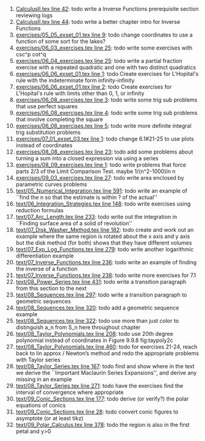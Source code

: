 1. [CalculusII.tex line 42](../CalculusII.tex#L42): todo write a Inverse Functions prerequisite section reviewing logs
1. [CalculusII.tex line 44](../CalculusII.tex#L44): todo write a better chapter intro for Inverse Functions
1. [exercises/05_05_exset_01.tex line 9](../exercises/05_05_exset_01.tex#L9): todo change coordinates to use a function of some sort for the lakes?
1. [exercises/06_03_exercises.tex line 25](../exercises/06_03_exercises.tex#L25): todo write some exercises with csc^p cot^q
1. [exercises/06_04_exercises.tex line 25](../exercises/06_04_exercises.tex#L25): todo write a partial fraction exercise with a repeated quadratic and one with two distinct quadratics
1. [exercises/06_06_exset_01.tex line 1](../exercises/06_06_exset_01.tex#L1): todo Create exercises for L'Hopital's rule with the indeterminate form infinity-infinity
1. [exercises/06_06_exset_01.tex line 2](../exercises/06_06_exset_01.tex#L2): todo Create exercises for L'Hopital's rule with limits other than 0, 1, or infinity
1. [exercises/06_08_exercises.tex line 3](../exercises/06_08_exercises.tex#L3): todo write some trig sub problems that use perfect squares
1. [exercises/06_08_exercises.tex line 4](../exercises/06_08_exercises.tex#L4): todo write some trig sub problems that involve completing the square
1. [exercises/06_08_exercises.tex line 5](../exercises/06_08_exercises.tex#L5): todo write more definite integral trig substitution problems
1. [exercises/07_01_exset_03.tex line 1](../exercises/07_01_exset_03.tex#L1): todo change 6.1#21-25 to use plots instead of coordinates
1. [exercises/08_08_exercises.tex line 23](../exercises/08_08_exercises.tex#L23): todo add some problems about turning a sum into a closed expression via using a series
1. [exercises/08_09_exercises.tex line 1](../exercises/08_09_exercises.tex#L1): todo write problems that force parts 2/3 of the Limit Comparison Test.  maybe 1/(n^2-1000)ln n
1. [exercises/09_03_exercises.tex line 27](../exercises/09_03_exercises.tex#L27): todo write area enclosed by parametric curves problems
1. [text/05_Numerical_Integration.tex line 591](../text/05_Numerical_Integration.tex#L591): todo write an example of ``find the n so that the estimate is within ? of the actual''
1. [text/06_Integration_Strategies.tex line 148](../text/06_Integration_Strategies.tex#L148): todo write exercises using reduction formulas
1. [text/07_Arc_Length.tex line 233](../text/07_Arc_Length.tex#L233): todo write out the integration in ``Finding surface area of a solid of revolution''
1. [text/07_Disk_Washer_Method.tex line 182](../text/07_Disk_Washer_Method.tex#L182): todo create and work out an example where the same region is rotated about the x axis and y axis but the disk method (for both) shows that they have different volumes
1. [text/07_Exp_Log_Functions.tex line 279](../text/07_Exp_Log_Functions.tex#L279): todo write another logarithmic differentiation example
1. [text/07_Inverse_Functions.tex line 236](../text/07_Inverse_Functions.tex#L236): todo write an example of finding the inverse of a function
1. [text/07_Inverse_Functions.tex line 238](../text/07_Inverse_Functions.tex#L238): todo write more exercises for 7.1
1. [text/08_Power_Series.tex line 431](../text/08_Power_Series.tex#L431): todo write a transition paragraph from this section to the next
1. [text/08_Sequences.tex line 297](../text/08_Sequences.tex#L297): todo write a transition paragraph to geometric sequences
1. [text/08_Sequences.tex line 320](../text/08_Sequences.tex#L320): todo add a geometric sequence example
1. [text/08_Sequences.tex line 322](../text/08_Sequences.tex#L322): todo use more than just color to distinguish a_n from S_n here throughout chapter
1. [text/08_Taylor_Polynomials.tex line 208](../text/08_Taylor_Polynomials.tex#L208): todo use 20th degree polynomial instead of coordinates in Figure 9.9.8 fig:taypoly2c
1. [text/08_Taylor_Polynomials.tex line 460](../text/08_Taylor_Polynomials.tex#L460): todo for exercises 21-24, reach back to lin approx / Newton’s method and redo the appropriate problems with Taylor series
1. [text/08_Taylor_Series.tex line 167](../text/08_Taylor_Series.tex#L167): todo find and show where in the text we derive the ``Important Maclaurin Series Expansions'', and derive any missing in an example
1. [text/08_Taylor_Series.tex line 271](../text/08_Taylor_Series.tex#L271): todo have the exercises find the interval of convergence where appropriate
1. [text/09_Conic_Sections.tex line 177](../text/09_Conic_Sections.tex#L177): todo derive (or verify?) the polar equations of conics
1. [text/09_Conic_Sections.tex line 28](../text/09_Conic_Sections.tex#L28): todo convert conic figures to asymptote (or at least tikz)
1. [text/09_Polar_Calculus.tex line 378](../text/09_Polar_Calculus.tex#L378): todo the region is also in the first petal and y>0
